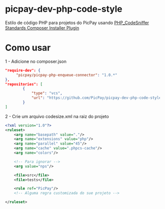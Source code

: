 # picpay-dev-php-code-style
Estilo de código PHP para projetos do PicPay usando [PHP_CodeSniffer Standards Composer Installer Plugin](https://github.com/Dealerdirect/phpcodesniffer-composer-installer)


# Como usar

1 - Adicione no composer.json 

```json
"require-dev": {
     "picpay/picpay-php-enqueue-connector": "1.0.*"
},
"repositories": [
        {
            "type": "vcs",
            "url": "https://github.com/PicPay/picpay-dev-php-code-style.git"
        }
]        
```

2 - Crie um arquivo codesize.xml na raiz do projeto

```xml
<?xml version="1.0"?>
<ruleset>
    <arg name="basepath" value="."/>
    <arg name="extensions" value="php"/>
    <arg name="parallel" value="45"/>
    <arg name="cache" value=".phpcs-cache"/>
    <arg name="colors"/>

    <!-- Para ignorar -->
    <arg value="nps"/>

    <file>src</file>
    <file>tests</file>

    <rule ref="PicPay"/>
    <!-- Alguma regra customizada do sue projeto -->

</ruleset>
```
